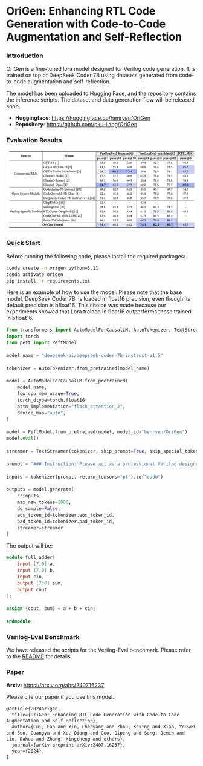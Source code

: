 # OriGen: Enhancing RTL Code Generation with Code-to-Code Augmentation and Self-Reflection

### Introduction
OriGen is a fine-tuned lora model designed for Verilog code generation. It is trained on top of DeepSeek Coder 7B using datasets generated from code-to-code augmentation and self-reflection.

The model has been uploaded to Hugging Face, and the repository contains the inference scripts. The dataset and data generation flow will be released soon.

- **Huggingface**: https://huggingface.co/henryen/OriGen
- **Repository**: https://github.com/pku-liang/OriGen

### Evaluation Results
<img src="figures/evaluation.png" alt="evaluation" width="1000"/>

### Quick Start

Before running the following code, please install the required packages:

```bash
conda create -n origen python=3.11
conda activate origen
pip install -r requirements.txt
```

Here is an example of how to use the model. Please note that the base model, DeepSeek Coder 7B, is loaded in float16 precision, even though its default precision is bfloat16. This choice was made because our experiments showed that Lora trained in float16 outperforms those trained in bfloat16.

```python
from transformers import AutoModelForCausalLM, AutoTokenizer, TextStreamer
import torch
from peft import PeftModel

model_name = "deepseek-ai/deepseek-coder-7b-instruct-v1.5"

tokenizer = AutoTokenizer.from_pretrained(model_name)

model = AutoModelForCausalLM.from_pretrained(
    model_name,
    low_cpu_mem_usage=True,
    torch_dtype=torch.float16,
    attn_implementation="flash_attention_2",
    device_map="auto",
)

model = PeftModel.from_pretrained(model, model_id="henryen/OriGen")
model.eval()

streamer = TextStreamer(tokenizer, skip_prompt=True, skip_special_tokens=True)

prompt = "### Instruction: Please act as a professional Verilog designer. and provide Verilog code based on the given instruction. Generate a concise Verilog module for a 8 bit full adder, don't include any unnecessary code.\n### Response: "

inputs = tokenizer(prompt, return_tensors="pt").to("cuda")

outputs = model.generate(
    **inputs, 
    max_new_tokens=1000, 
    do_sample=False, 
    eos_token_id=tokenizer.eos_token_id,
    pad_token_id=tokenizer.pad_token_id,
    streamer=streamer
)
```

The output will be:
```verilog
module full_adder(
    input [7:0] a,
    input [7:0] b,
    input cin,
    output [7:0] sum,
    output cout
);

assign {cout, sum} = a + b + cin;

endmodule
```

### Verilog-Eval Benchmark
We have released the scripts for the Verilog-Eval benchmark. Please refer to the [README](./evaluation/README.md) for details.


### Paper
**Arxiv:** https://arxiv.org/abs/2407.16237

Please cite our paper if you use this model.

```
@article{2024origen,
  title={OriGen: Enhancing RTL Code Generation with Code-to-Code Augmentation and Self-Reflection},
  author={Cui, Fan and Yin, Chenyang and Zhou, Kexing and Xiao, Youwei and Sun, Guangyu and Xu, Qiang and Guo, Qipeng and Song, Demin and Lin, Dahua and Zhang, Xingcheng and others},
  journal={arXiv preprint arXiv:2407.16237},
  year={2024}
}
```
